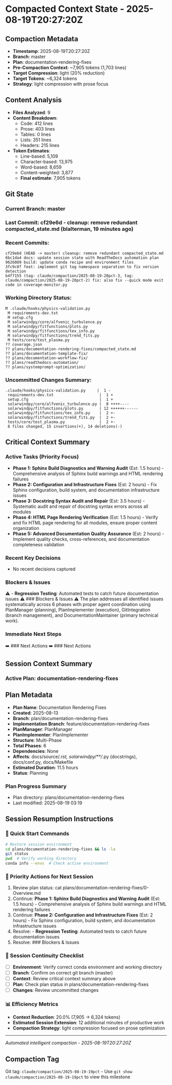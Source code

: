 # Compacted Context State - 2025-08-19T20:27:20Z

## Compaction Metadata
- **Timestamp**: 2025-08-19T20:27:20Z
- **Branch**: master
- **Plan**: documentation-rendering-fixes
- **Pre-Compaction Context**: ~7,905 tokens (1,703 lines)
- **Target Compression**: light (20% reduction)
- **Target Tokens**: ~6,324 tokens
- **Strategy**: light compression with prose focus

## Content Analysis
- **Files Analyzed**: 9
- **Content Breakdown**: 
  - Code: 412 lines
  - Prose: 403 lines  
  - Tables: 0 lines
  - Lists: 351 lines
  - Headers: 215 lines
- **Token Estimates**:
  - Line-based: 5,109
  - Character-based: 13,975
  - Word-based: 8,659
  - Content-weighted: 3,877
  - **Final estimate**: 7,905 tokens

## Git State
### Current Branch: master
### Last Commit: cf29e6d - cleanup: remove redundant compacted_state.md (blalterman, 19 minutes ago)

### Recent Commits:
```
cf29e6d (HEAD -> master) cleanup: remove redundant compacted_state.md
6bc1da4 docs: update session state with ReadTheDocs automation plan
9626089 build: update conda recipe and environment files
3fc9c8f feat: implement git tag namespace separation to fix version detection
b4f7155 (tag: claude/compaction/2025-08-19-20pct-3, tag: claude/compaction/2025-08-19-20pct-2) fix: also fix --quick mode exit code in coverage-monitor.py
```

### Working Directory Status:
```
M .claude/hooks/physics-validation.py
 M requirements-dev.txt
 M setup.cfg
 M solarwindpy/core/alfvenic_turbulence.py
 M solarwindpy/fitfunctions/plots.py
 M solarwindpy/fitfunctions/tex_info.py
 M solarwindpy/fitfunctions/trend_fits.py
 M tests/core/test_plasma.py
?? coverage.json
?? plans/documentation-rendering-fixes/compacted_state.md
?? plans/documentation-template-fix/
?? plans/documentation-workflow-fix/
?? plans/readthedocs-automation/
?? plans/systemprompt-optimization/
```

### Uncommitted Changes Summary:
```
.claude/hooks/physics-validation.py     |  1 -
 requirements-dev.txt                    |  1 +
 setup.cfg                               |  1 +
 solarwindpy/core/alfvenic_turbulence.py |  8 ++++----
 solarwindpy/fitfunctions/plots.py       | 12 ++++++------
 solarwindpy/fitfunctions/tex_info.py    |  2 +-
 solarwindpy/fitfunctions/trend_fits.py  |  2 +-
 tests/core/test_plasma.py               |  2 +-
 8 files changed, 15 insertions(+), 14 deletions(-)
```

## Critical Context Summary

### Active Tasks (Priority Focus)
- **Phase 1: Sphinx Build Diagnostics and Warning Audit** (Est: 1.5 hours) - Comprehensive analysis of Sphinx build warnings and HTML rendering failures
- **Phase 2: Configuration and Infrastructure Fixes** (Est: 2 hours) - Fix Sphinx configuration, build system, and documentation infrastructure issues
- **Phase 3: Docstring Syntax Audit and Repair** (Est: 3.5 hours) - Systematic audit and repair of docstring syntax errors across all modules
- **Phase 4: HTML Page Rendering Verification** (Est: 1.5 hours) - Verify and fix HTML page rendering for all modules, ensure proper content organization
- **Phase 5: Advanced Documentation Quality Assurance** (Est: 2 hours) - Implement quality checks, cross-references, and documentation completeness validation

### Recent Key Decisions
- No recent decisions captured

### Blockers & Issues
⚠️ - **Regression Testing**: Automated tests to catch future documentation issues
⚠️ ### Blockers & Issues
⚠️ The plan addresses all identified issues systematically across 6 phases with proper agent coordination using PlanManager (planning), PlanImplementer (execution), GitIntegration (branch management), and DocumentationMaintainer (primary technical work).

### Immediate Next Steps
➡️ ### Next Actions
➡️ ### Next Actions

## Session Context Summary

### Active Plan: documentation-rendering-fixes
## Plan Metadata
- **Plan Name**: Documentation Rendering Fixes
- **Created**: 2025-08-13
- **Branch**: plan/documentation-rendering-fixes
- **Implementation Branch**: feature/documentation-rendering-fixes
- **PlanManager**: PlanManager
- **PlanImplementer**: PlanImplementer
- **Structure**: Multi-Phase
- **Total Phases**: 6
- **Dependencies**: None
- **Affects**: docs/source/*.rst, solarwindpy/**/*.py (docstrings), docs/conf.py, docs/Makefile
- **Estimated Duration**: 11.5 hours
- **Status**: Planning


### Plan Progress Summary
- Plan directory: plans/documentation-rendering-fixes
- Last modified: 2025-08-19 03:19

## Session Resumption Instructions

### 🚀 Quick Start Commands
```bash
# Restore session environment
cd plans/documentation-rendering-fixes && ls -la
git status
pwd  # Verify working directory
conda info --envs  # Check active environment
```

### 🎯 Priority Actions for Next Session
1. Review plan status: cat plans/documentation-rendering-fixes/0-Overview.md
2. Continue: **Phase 1: Sphinx Build Diagnostics and Warning Audit** (Est: 1.5 hours) - Comprehensive analysis of Sphinx build warnings and HTML rendering failures
3. Continue: **Phase 2: Configuration and Infrastructure Fixes** (Est: 2 hours) - Fix Sphinx configuration, build system, and documentation infrastructure issues
4. Resolve: - **Regression Testing**: Automated tests to catch future documentation issues
5. Resolve: ### Blockers & Issues

### 🔄 Session Continuity Checklist
- [ ] **Environment**: Verify correct conda environment and working directory
- [ ] **Branch**: Confirm on correct git branch (master)
- [ ] **Context**: Review critical context summary above
- [ ] **Plan**: Check plan status in plans/documentation-rendering-fixes
- [ ] **Changes**: Review uncommitted changes

### 📊 Efficiency Metrics
- **Context Reduction**: 20.0% (7,905 → 6,324 tokens)
- **Estimated Session Extension**: 12 additional minutes of productive work
- **Compaction Strategy**: light compression focused on prose optimization

---
*Automated intelligent compaction - 2025-08-19T20:27:20Z*

## Compaction Tag
Git tag: `claude/compaction/2025-08-19-19pct` - Use `git show claude/compaction/2025-08-19-19pct` to view this milestone
